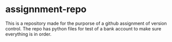 # assignnment-repo
This is a repository made for the purporse of a github assignment of version control.
The repo has python files for test of a bank account to make sure everything is in order.
